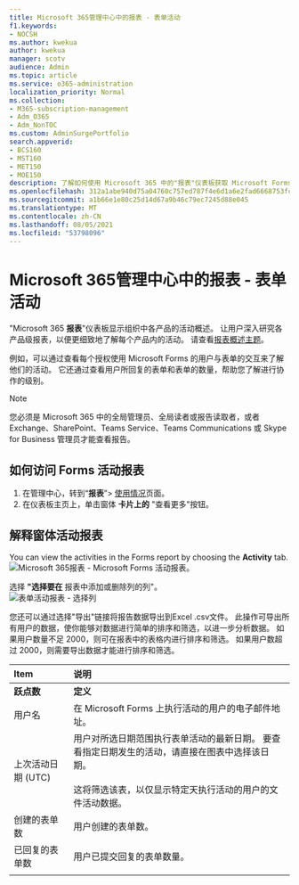 ```yaml
---
title: Microsoft 365管理中心中的报表 - 表单活动
f1.keywords:
- NOCSH
ms.author: kwekua
author: kwekua
manager: scotv
audience: Admin
ms.topic: article
ms.service: o365-administration
localization_priority: Normal
ms.collection:
- M365-subscription-management
- Adm_O365
- Adm_NonTOC
ms.custom: AdminSurgePortfolio
search.appverid:
- BCS160
- MST160
- MET150
- MOE150
description: 了解如何使用 Microsoft 365 中的"报表"仪表板获取 Microsoft Forms Microsoft 365 管理中心。
ms.openlocfilehash: 312a1abe940d75a04760c757ed787f4e6d1a6e2fad6668753fc76d89d8247a09
ms.sourcegitcommit: a1b66e1e80c25d14d67a9b46c79ec7245d88e045
ms.translationtype: MT
ms.contentlocale: zh-CN
ms.lasthandoff: 08/05/2021
ms.locfileid: "53798096"
---
```

# <a name="microsoft-365-reports-in-the-admin-center---forms-activity"></a>Microsoft 365管理中心中的报表 - 表单活动

"Microsoft 365 **报表**"仪表板显示组织中各产品的活动概述。 让用户深入研究各产品级报表，以便更细致地了解每个产品内的活动。 请查看[报表概述主题](activity-reports.md)。
  
例如，可以通过查看每个授权使用 Microsoft Forms 的用户与表单的交互来了解他们的活动。 它还通过查看用户所回复的表单和表单的数量，帮助您了解进行协作的级别。
  
> [!NOTE]
> 您必须是 Microsoft 365 中的全局管理员、全局读者或报告读取者，或者 Exchange、SharePoint、Teams Service、Teams Communications 或 Skype for Business 管理员才能查看报告。  
 
## <a name="how-to-get-to-the-forms-activity-report"></a>如何访问 Forms 活动报表

1. 在管理中心，转到“**报表**”\> <a href="https://go.microsoft.com/fwlink/p/?linkid=2074756" target="_blank">使用情况</a>页面。 
2. 在仪表板主页上，单击窗体 **卡片上的** "查看更多"按钮。
  
## <a name="interpret-the-forms-activity-report"></a>解释窗体活动报表

You can view the activities in the Forms report by choosing the **Activity** tab.<br/>![Microsoft 365报表 - Microsoft Forms 活动报表。](../../media/275fb0a1-b9d9-4233-8aaf-e7df73cc705f.png)

选择 **"选择要在** 报表中添加或删除列的列"。  <br/> ![表单活动报表 - 选择列](../../media/0c9b0b69-5dc7-43ea-8e2c-54407b6ce2ab.png)

您还可以通过选择"导出"链接将报告数据导出到Excel .csv文件。  此操作可导出所有用户的数据，使你能够对数据进行简单的排序和筛选，以进一步分析数据。 如果用户数量不足 2000，则可在报表中的表格内进行排序和筛选。 如果用户数超过 2000，则需要导出数据才能进行排序和筛选。 
  
|Item|说明|
|:-----|:-----|
|**跃点数**|**定义**|
|用户名  <br/> |在 Microsoft Forms 上执行活动的用户的电子邮件地址。  <br/> |
|上次活动日期 (UTC)   <br/> |用户对所选日期范围执行表单活动的最新日期。 要查看指定日期发生的活动，请直接在图表中选择该日期。<br/><br/>这将筛选该表，以仅显示特定天执行活动的用户的文件活动数据。  <br/> |
|创建的表单数  <br/> |用户创建的表单数。   <br/> |
|已回复的表单数  <br/> |用户已提交回复的表单数量。|
|||
